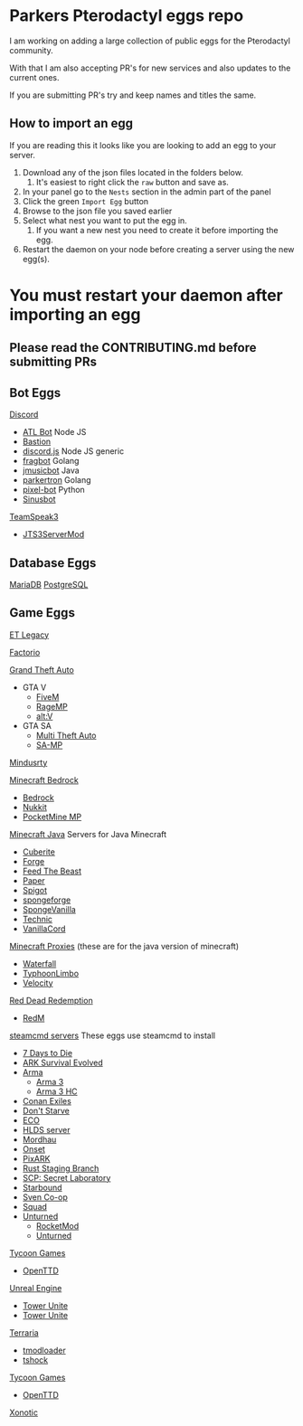 # Parkers Pterodactyl eggs repo

I am working on adding a large collection of public eggs for the Pterodactyl community.

With that I am also accepting PR's for new services and also updates to the current ones.

If you are submitting PR's try and keep names and titles the same.

## How to import an egg

If you are reading this it looks like you are looking to add an egg to your server.

1. Download any of the json files located in the folders below.
   1. It's easiest to right click the `raw` button and save as.
2. In your panel go to the `Nests` section in the admin part of the panel
3. Click the green `Import Egg` button
4. Browse to the json file you saved earlier
5. Select what nest you want to put the egg in.
   1. If you want a new nest you need to create it before importing the egg.
6. Restart the daemon on your node before creating a server using the new egg(s).

# You must restart your daemon after importing an egg


## Please read the CONTRIBUTING.md before submitting PRs

## Bot Eggs

[Discord](/bots/discord/)
* [ATL Bot](/bots/discord/atlbot/) Node JS
* [Bastion](/bots/discord/bastion/)
* [discord.js](bots/discord/discord.js/) Node JS generic
* [fragbot](/bots/discord/fragbot/) Golang
* [jmusicbot](/bots/discord/jmusicbot) Java
* [parkertron](/bots/discord/parkertron/) Golang
* [pixel-bot](/bots/discord/pixelbot/) Python
* [Sinusbot](/bots/discord/sinusbot/)

[TeamSpeak3](bots/teamspeak3)
* [JTS3ServerMod](/bots/teamspeak3/jts3servermod/)

## Database Eggs
[MariaDB](/database/mariadb/)
[PostgreSQL](/database/postgres/)

## Game Eggs

[ET Legacy](/enemy_territory/etlegacy/)

[Factorio](/factorio/factorio/)

[Grand Theft Auto](/gta/)
* GTA V
  * [FiveM](/gta/fivem/)
  * [RageMP](/gta/ragemp/)
  * [alt:V](/gta/altv/)
* GTA SA
  * [Multi Theft Auto](/gta/mtasa/)
  * [SA-MP](/gta/samp/)

[Mindusrty](/mindustry/)

[Minecraft Bedrock](/minecraft_bedrock/)  
* [Bedrock](/minecraft_bedrock/bedrock/)  
* [Nukkit](/minecraft_bedrock/nukkit/)  
* [PocketMine MP](/minecraft_bedrock/pocketmine_mp/)  

[Minecraft Java](/minecraft_java/) Servers for Java Minecraft
* [Cuberite](/minecraft_java/cuberite/)
* [Forge](/minecraft_java/forge/)
* [Feed The Beast](/minecraft_java/ftb/)
* [Paper](/minecraft_java/paper)
* [Spigot](/minecraft_java/spigot/)
* [spongeforge](/minecraft_java/spongeforge/)
* [SpongeVanilla](/minecraft_java/spongevanilla/)
* [Technic](/minecraft_java/technic/)
* [VanillaCord](/minecraft_java/vanillacord/)

[Minecraft Proxies](/minecraft_proxy/) (these are for the java version of minecraft)
* [Waterfall](/minecraft_proxy/waterfall/)
* [TyphoonLimbo](/minecraft_proxy/typhoonlimbo/)
* [Velocity](/minecraft_proxy/velocity/)


[Red Dead Redemption](/rdr/)
* [RedM](/rdr/redm/)

[steamcmd servers](/steamcmd_servers/) These eggs use steamcmd to install
* [7 Days to Die](/steamcmd_servers/7_days_to_die/)
* [ARK Survival Evolved](/steamcmd_servers/ark_survival_evolved/)
* [Arma](/steamcmd_servers/arma/)
  * [Arma 3](/steamcmd_servers/arma/arma3/)
  * [Arma 3 HC](/steamcmd_servers/arma/arma3_headless_client/)
* [Conan Exiles](/steamcmd_servers/conan_exiles)
* [Don't Starve](/steamcmd_servers/dont_starve)
* [ECO](/steamcmd_servers/eco/)
* [HLDS server](/steamcmd_servers/hlds_server)
* [Mordhau](/steamcmd_servers/mordhau)
* [Onset](/steamcmd_servers/onset)
* [PixARK](/steamcmd_servers/pixark/)
* [Rust Staging Branch](/steamcmd_servers/rust_staging/)
* [SCP: Secret Laboratory](/steamcmd_servers/scpsl/)
* [Starbound](/steamcmd_servers/starbound)
* [Sven Co-op](/steamcmd_servers/svencoop)
* [Squad](/steamcmd_servers/squad/)
* [Unturned](/steamcmd_servers/unturned/)
  * [RocketMod](/steamcmd_servers/unturned/rocketmod/)
  * [Unturned](/steamcmd_servers/unturned/unturned/)

[Tycoon Games](/tycoon_games/)
* [OpenTTD](/tycoon_games/openttd/)

[Unreal Engine](/unreal_engine)
* [Tower Unite](/unreal_engine/tower_unite/)
* [Tower Unite](/steamcmd_servers/tower_unite/)

[Terraria](/terraria/)
* [tmodloader](/terraria/tmodloader)
* [tshock](/terraria/tshock/)

[Tycoon Games](/tycoon_games/)
* [OpenTTD](/tycoon_games/openttd/)

[Xonotic](/xonotic/xonotic/)
